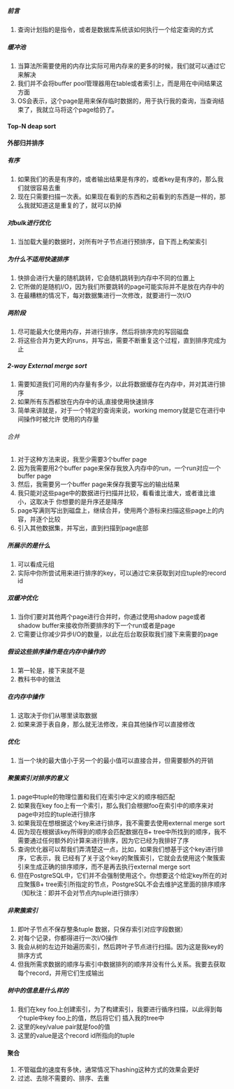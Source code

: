 ##### 前言
1. 查询计划指的是指令，或者是数据库系统该如何执⾏⼀个给定查询的⽅式
##### 缓冲池
1. 当算法所需要使⽤的内存⽐实际可⽤内存来的更多的时候，我们就可以通过它来解决
2. 我们并不会将buffer pool管理器⽤在table或者索引上，⽽是⽤在中间结果这⽅⾯
3. OS会表示，这个page是⽤来保存临时数据的，⽤于执⾏我的查询，当查询结束了，我就⽴⻢将这个page给扔了。
#### Top-N deap sort
#### 外部归并排序
##### 有序
1. 如果我们的表是有序的，或者输出结果是有序的，或者key是有序的，那么我们就很容易去重
2. 现在只需要扫描一次表。如果现在看到的东西和之前看到的东西是一样的，那么我就知道这是重复的了，就可以扔掉
##### 对bulk进行优化
1. 当加载大量的数据时，对所有叶子节点进行预排序，自下而上构架索引
##### 为什么不适用快速排序
1. 快排会进⾏⼤量的随机跳转，它会随机跳转到内存中不同的位置上
2. 它所做的是随机I/O，因为我们所要跳转的page可能实际并不是放在内存中的
3. 在最糟糕的情况下，每对数据集进⾏⼀次修改，就要进⾏⼀次I/O
##### 两阶段
1. 尽可能最大化使用内存，并进行排序，然后将排序完的写回磁盘
2. 将这些合并为更大的runs，并写出，需要不断重复这个过程，直到排序完成为止
##### 2-way External merge sort
1. 需要知道我们可⽤的内存量有多少，以此将数据缓存在内存中，并对其进⾏排序
2. 如果所有东⻄都放在内存中的话,直接使用快速排序
3. 简单来讲就是，对于⼀个特定的查询来说，working memory就是它在进⾏中间操作时被允许 使⽤的内存量
###### 合并
1. 对于这种⽅法来说，我⾄少需要3个buffer page
2. 因为我需要⽤2个buffer page来保存我放⼊内存中的run，⼀个run对应⼀个buffer page
3. 然后，我需要另⼀个buffer page来保存我要写出的输出结果
4. 我只能对这些page中的数据进⾏扫描并⽐较，看看谁⽐谁⼤，或者谁⽐谁⼩，这取决于 你想要的是升序还是降序
5. page写满则写出到磁盘上，继续合并，使用两个游标来扫描这些page上的内容，并逐个比较
6. 引入其他数据集，并写出，直到扫描到page底部
##### 所展示的是什么
1. 可以看成元组
2. 实际中你所尝试⽤来进⾏排序的key，可以通过它来获取到对应tuple的record id
##### 双缓冲优化
1. 当你们要对其他两个page进⾏合并时，你通过使⽤shadow page或者shadow buffer来接收你所要排序的下⼀个run或者是page
2. 它需要让你减少异步I/O的数量，以此在后台取获取我们接下来需要的page
##### 假设这些排序操作是在内存中操作的
1. 第一轮是，接下来就不是
2. 教科书中的做法
##### 在内存中操作
1. 这取决于你们从哪里读取数据
2. 如果来源于表自身，那么就无法修改，来自其他操作可以直接修改
##### 优化
1. 当一个块的最大值小于另一个的最小值可以直接合并，但需要额外的开销
##### 聚簇索引对排序的意义
1. page中tuple的物理位置和我们在索引中定义的顺序相匹配
2. 如果我在key foo上有⼀个索引，那么我们会根据foo在索引中的顺序来对page中对应的tuple进⾏排序
3. 如果我现在想根据这个key来进⾏排序，我不需要去使⽤external merge sort
4. 因为现在根据该key所得到的顺序会匹配数据在B+ tree中所找到的顺序，我不需要通过任何额外的计算来进⾏排序，因为它已经为我排好了序
5. 查询优化器可以帮我们弄清楚这⼀点，⽐如，如果我们想基于这个key进⾏排序，它表示，我 已经有了关于这个key的聚簇索引，它就会去使⽤这个聚簇索引来⽣成正确的排序顺序，⽽不是再去执⾏external merge sort
6. 但在PostgreSQL中，它们并不会强制使⽤这个。你想要这个给定key所在的对应聚簇B+ tree索引所指定的节点，PostgreSQL不会去维护这⾥⾯的排序顺序（知秋注：即并不会对节点内tuple进⾏排序）
##### 非聚簇索引
1. 即叶⼦节点不保存整条tuple 数据，只保存索引对应字段数据）
2. 对每个记录，你都得进⾏⼀次I/O操作
3. 我会从树的左边开始遍历索引，然后跨叶⼦节点进⾏扫描。因为这是我key的排序⽅式
4. 但我所需求数据的顺序与索引中数据排列的顺序并没有什么关系。我要去获取每个record，并⽤它们⽣成输出
##### 树中的信息是什么样的
1. 我们在key foo上创建索引，为了构建索引，我要进⾏循序扫描，以此得到每个tuple中key foo上的值，然后将它们 插⼊我的tree中
2. 这⾥的key/value pair就是foo的值
3. 这⾥的value是这个record id所指向的tuple
#### 聚合
1. 不管磁盘的速度有多快，通常情况下hashing这种⽅式的效果会更好
2. 过滤、去除不需要的、排序、去重
